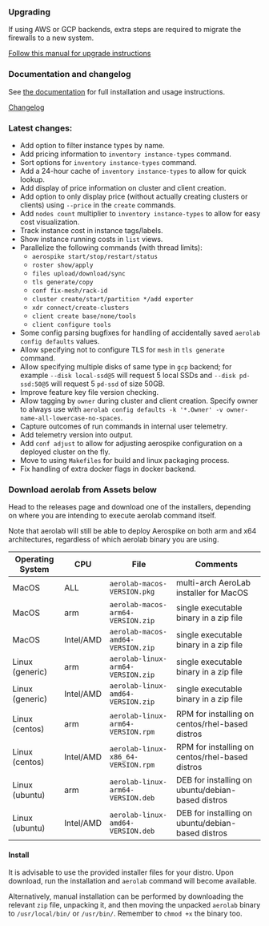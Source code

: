 ### Upgrading

If using AWS or GCP backends, extra steps are required to migrate the firewalls to a new system.

[Follow this manual for upgrade instructions](https://github.com/aerospike/aerolab/blob/v6.2.0/docs/upgrade-to-610.md)

### Documentation and changelog
See [the documentation](https://github.com/aerospike/aerolab/blob/v6.2.0/README.md) for full installation and usage instructions.

[Changelog](https://github.com/aerospike/aerolab/blob/v6.2.0/CHANGELOG.md#6.2.0)

### Latest changes:
* Add option to filter instance types by name.
* Add pricing information to `inventory instance-types` command.
* Sort options for `inventory instance-types` command.
* Add a 24-hour cache of `inventory instance-types` to allow for quick lookup.
* Add display of price information on cluster and client creation.
* Add option to only display price (without actually creating clusters or clients) using `--price` in the `create` commands.
* Add `nodes count` multiplier to `inventory instance-types` to allow for easy cost visualization.
* Track instance cost in instance tags/labels.
* Show instance running costs in `list` views.
* Parallelize the following commands (with thread limits):
  * `aerospike start/stop/restart/status`
  * `roster show/apply`
  * `files upload/download/sync`
  * `tls generate/copy`
  * `conf fix-mesh/rack-id`
  * `cluster create/start/partition */add exporter`
  * `xdr connect/create-clusters`
  * `client create base/none/tools`
  * `client configure tools`
* Some config parsing bugfixes for handling of accidentally saved `aerolab config defaults` values.
* Allow specifying not to configure TLS for `mesh` in `tls generate` command.
* Allow specifying multiple disks of same type in `gcp` backend; for example `--disk local-ssd@5` will request 5 local SSDs and `--disk pd-ssd:50@5` will request 5 `pd-ssd` of size 50GB.
* Improve feature key file version checking.
* Allow tagging by `owner` during cluster and client creation. Specify owner to always use with `aerolab config defaults -k '*.Owner' -v owner-name-all-lowercase-no-spaces`.
* Capture outcomes of run commands in internal user telemetry.
* Add telemetry version into output.
* Add `conf adjust` to allow for adjusting aerospike configuration on a deployed cluster on the fly.
* Move to using `Makefiles` for build and linux packaging process.
* Fix handling of extra docker flags in docker backend.

### Download aerolab from Assets below

Head to the releases page and download one of the installers, depending on where you are intending to execute aerolab command itself.

Note that aerolab will still be able to deploy Aerospike on both arm and x64 architectures, regardless of which aerolab binary you are using.

Operating System | CPU | File | Comments
--- | --- | --- | ---
MacOS | ALL | `aerolab-macos-VERSION.pkg` | multi-arch AeroLab installer for MacOS
MacOS | arm | `aerolab-macos-arm64-VERSION.zip` | single executable binary in a zip file
MacOS | Intel/AMD | `aerolab-macos-amd64-VERSION.zip` | single executable binary in a zip file
Linux (generic) | arm | `aerolab-linux-arm64-VERSION.zip` | single executable binary in a zip file
Linux (generic) | Intel/AMD | `aerolab-linux-amd64-VERSION.zip` | single executable binary in a zip file
Linux (centos) | arm | `aerolab-linux-arm64-VERSION.rpm` | RPM for installing on centos/rhel-based distros
Linux (centos) | Intel/AMD | `aerolab-linux-x86_64-VERSION.rpm` | RPM for installing on centos/rhel-based distros
Linux (ubuntu) | arm | `aerolab-linux-arm64-VERSION.deb` | DEB for installing on ubuntu/debian-based distros
Linux (ubuntu) | Intel/AMD | `aerolab-linux-amd64-VERSION.deb` | DEB for installing on ubuntu/debian-based distros

#### Install

It is advisable to use the provided installer files for your distro. Upon download, run the installation and `aerolab` command will become available.

Alternatively, manual installation can be performed by downloading the relevant `zip` file, unpacking it, and then moving the unpacked `aerolab` binary to `/usr/local/bin/` or `/usr/bin/`. Remember to `chmod +x` the binary too.
